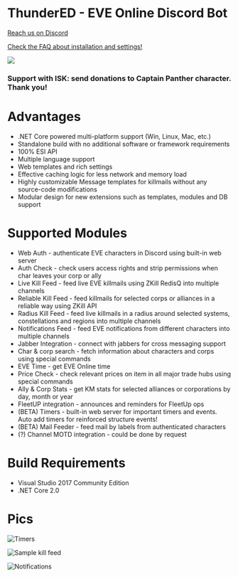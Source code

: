 # ThunderED - EVE Online Discord Bot
[Reach us on Discord](https://discord.gg/UsnY6UR)

[Check the FAQ about installation and settings!](https://github.com/panthernet/ThunderED/wiki)

![](https://ci.appveyor.com/api/projects/status/67i3q6v804sjyse6?svg=true)

### Support with ISK: send donations to Captain Panther character. Thank you!

# Advantages
* .NET Core powered multi-platform support (Win, Linux, Mac, etc.)
* Standalone build with no additional software or framework requirements
* 100% ESI API
* Multiple language support
* Web templates and rich settings
* Effective caching logic for less network and memory load
* Highly customizable Message templates for killmails without any source-code modifications
* Modular design for new extensions such as templates, modules and DB support

# Supported Modules
* Web Auth - authenticate EVE characters in Discord using built-in web server
* Auth Check - check users access rights and strip permissions when char leaves your corp or ally
* Live Kill Feed - feed live EVE killmails using ZKill RedisQ into multiple channels 
* Reliable Kill Feed - feed killmails for selected corps or alliances in a reliable way using ZKill API
* Radius Kill Feed - feed live killmails in a radius around selected systems, constellations and regions into multiple channels
* Notifications Feed - feed EVE notifications from different characters into multiple channels
* Jabber Integration - connect with jabbers for cross messaging support
* Char & corp search - fetch information about characters and corps using special commands
* EVE Time - get EVE Online time
* Price Check - check relevant prices on item in all major trade hubs using special commands
* Ally & Corp Stats - get KM stats for selected alliances or corporations by day, month or year
* FleetUP integration - announces and reminders for FleetUp ops
* (BETA) Timers - built-in web server for important timers and events. Auto add timers for reinforced structure events!
* (BETA) Mail Feeder - feed mail by labels from authenticated characters 
* (?) Channel MOTD integration - could be done by request

# Build Requirements
* Visual Studio 2017 Community Edition
* .NET Core 2.0

# Pics
![Timers](http://dl3.joxi.net/drive/2018/05/06/0014/0683/967339/39/fcb3e030f2.jpg)

![Sample kill feed](http://dl3.joxi.net/drive/2018/05/04/0014/0683/967339/39/4605864a01.jpg)

![Notifications](http://dl3.joxi.net/drive/2018/05/04/0014/0683/967339/39/39e91a5fde.jpg)
